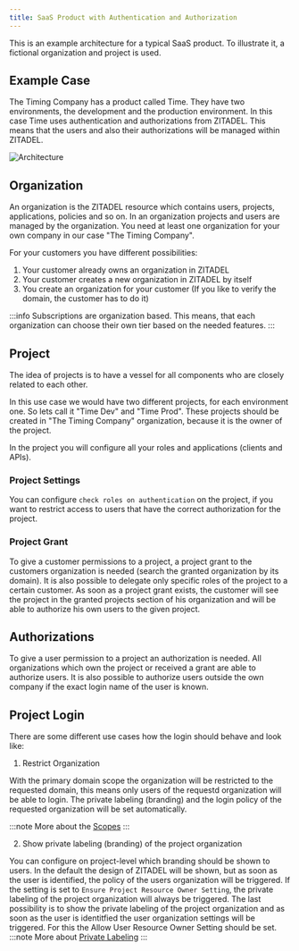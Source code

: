 ```yaml
---
title: SaaS Product with Authentication and Authorization
---
```


This is an example architecture for a typical SaaS product. 
To illustrate it, a fictional organization and project is used.

## Example Case

The Timing Company has a product called Time.
They have two environments, the development and the production environment.
In this case Time uses authentication and authorizations from ZITADEL.
This means that the users and also their authorizations will be managed within ZITADEL.

![Architecture](/img/concepts/usecase/saas.png)

## Organization

An organization is the ZITADEL resource which contains users, projects, applications, policies and so on. 
In an organization projects and users are managed by the organization.
You need at least one organization for your own company in our case "The Timing Company".

For your customers you have different possibilities:
1. Your customer already owns an organization in ZITADEL
2. Your customer creates a new organization in ZITADEL by itself
3. You create an organization for your customer (If you like to verify the domain, the customer has to do it)

:::info
Subscriptions are organization based. This means, that each organization can choose their own tier based on the needed features.
:::

## Project

The idea of projects is to have a vessel for all components who are closely related to each other.

In this use case we would have two different projects, for each environment one. So lets call it "Time Dev" and "Time Prod".
These projects should be created in "The Timing Company" organization, because it is the owner of the project.

In the project you will configure all your roles and applications (clients and APIs).

### Project Settings

You can configure `check roles on authentication` on the project, if you want to restrict access to users that have the correct authorization for the project.

### Project Grant

To give a customer permissions to a project, a project grant to the customers organization is needed (search the granted organization by its domain).
It is also possible to delegate only specific roles of the project to a certain customer.
As soon as a project grant exists, the customer will see the project in the granted projects section of his organization and will be able to authorize his own users to the given project.

## Authorizations

To give a user permission to a project an authorization is needed.
All organizations which own the project or received a grant are able to authorize users.
It is also possible to authorize users outside the own company if the exact login name of the user is known.

## Project Login

There are some different use cases how the login should behave and look like:

1. Restrict Organization

With the primary domain scope the organization will be restricted to the requested domain, this means only users of the requestd organization will be able to login.
The private labeling (branding) and the login policy of the requested organization will be set automatically.

:::note
More about the [Scopes](../../apis/openidoauth/scopes)
:::

2. Show private labeling (branding) of the project organization

You can configure on project-level which branding should be shown to users.
In the default the design of ZITADEL will be shown, but as soon as the user is identified, the policy of the users organization will be triggered.
If the setting is set to `Ensure Project Resource Owner Setting`, the private labeling of the project organization will always be triggered.
The last possibility is to show the private labeling of the project organization and as soon as the user is identitfied the user organization settings will be triggered.
For this the Allow User Resource Owner Setting should be set.
:::note
More about [Private Labeling](../../guides/customization/branding)
:::